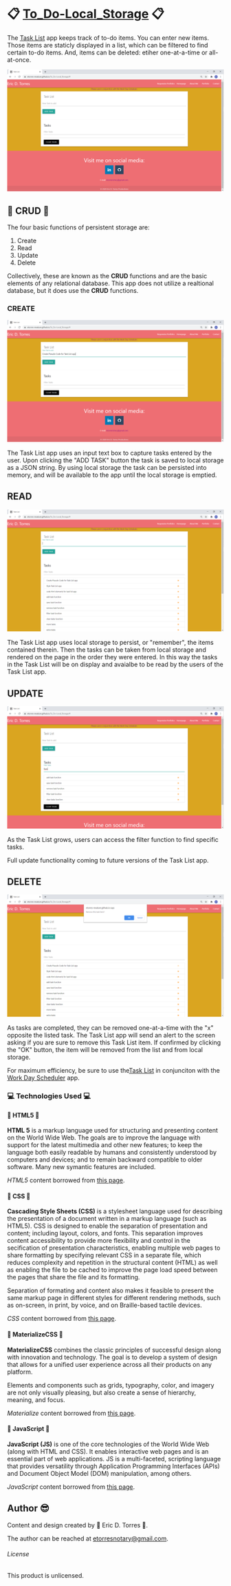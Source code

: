 # :clipboard: [To_Do-Local_Storage](https://etorres-revature.github.io/To_Do-Local_Storage/) :clipboard:

The [Task List](https://etorres-revature.github.io/To_Do-Local_Storage/) app keeps track of to-do items.  You can enter new items.  Those items are staticly displayed in a list, which can be filtered to find certain to-do items.  And, items can be deleted: etiher one-at-a-time or all-at-once.

![Task List App - blank](./assets/images/screenshots/blank-task-list-app.png)

## :file_folder: CRUD :file_folder: ##

The four basic functions of persistent storage are:

1. Create
1. Read
1. Update
1. Delete

Collectively, these are known as the **CRUD** functions and are the basic elements of any relational database. This app does not utilize a realtional database, but it does use the **CRUD** functions.

### CREATE ###

![Task List App - create](./assets/images/screenshots/task-list-create.png)

The Task List app uses an input text box to capture tasks entered by the user.  Upon clicking the "ADD TASK" button the task is saved to local storage as a JSON string.  By using local storage the task can be persisted into memory, and will be available to the app until the local storage is emptied. 

## READ ##

![Task List App - read](./assets/images/screenshots/task-list-read.png)

The Task List app uses local storage to persist, or "remember", the items contained therein.  Then the tasks can be taken from local storage and rendered on the page in the order they were entered.  In this way the tasks in the Task List will be on display and avaialbe to be read by the users of the Task List app. 

## UPDATE ##

![Task List App - filter](./assets/images/screenshots/task-list-filter.png)

As the Task List grows, users can access the filter function to find specific tasks.  

Full update functionality coming to future versions of the Task List app.  

## DELETE ##

![Task List App - delete](./assets/images/screenshots/task-list-delete.png)

As tasks are completed, they can be removed one-at-a-time with the "x" opposite the listed task.  The Task List app will send an alert to the screen asking if you are sure to remove this Task List item.  If confirmed by clicking the "OK" button, the item will be removed from the list and from local storage.



For maximum efficiency, be sure to use the[Task List](https://etorres-revature.github.io/To_Do-Local_Storage/) in conjunciton with the [Work Day Scheduler](https://etorres-revature.github.io/Work_Day_Scheduler/) app.

### :computer: Technologies Used :computer:

#### :memo: HTML5 :memo:

**HTML 5** is a markup language used for structuring and presenting content on the World Wide Web.  The goals are to improve the language with support for the latest multimedia and other new features; to keep the language both easily readable by humans and consistently understood by computers and devices; and to remain backward compatible to older software.  Many new symantic features are included.

*HTML5* content borrowed from <a target="_blank" rel="noopener noreferrer">[this page](https://en.wikipedia.org/wiki/HTML5).</a>

#### :art: CSS :art:

**Cascading Style Sheets (CSS)** is a stylesheet language used for describing the presentation of a document written in a markup language (such as HTML5).  CSS is designed to enable the separation of presentation and content; including layout, colors, and fonts.  This separation improves content accessibility to provide more flexibility and control in the secification of presentation characteristics, enabling multiple web pages to share formatting by specifying relevant CSS in a separate file, which reduces complexity and repetition in the structural content (HTML) as well as enabling the file to be cached to improve the page load speed between the pages that share the file and its formatting.

Separation of formating and content also makes it feasible to present the same markup page in different styles for different rendering methods, such as on-screen, in print, by voice, and on Braille-based tactile devices. 

*CSS* content borrowed from <a target="_blank" rel="noopener noreferrer">[this page](https://en.wikipedia.org/wiki/Cascading_Style_Sheets).</a>

#### :page_with_curl: MaterializeCSS :page_with_curl:

**MaterializeCSS** combines the classic principles of successful design along with innovation and technology. The goal is to develop a system of design that allows for a unified user experience across all their products on any platform.

Elements and components such as grids, typography, color, and imagery are not only visually pleasing, but also create a sense of hierarchy, meaning, and focus. 

*Materialize* content borrowed from <a target="_blank" rel="noopener noreferrer">[this page](https://materializecss.com/about.html).</a>

#### :sparkler: JavaScript :sparkler:

**JavaScript (JS)** is one of the core technologies of the World Wide Web (along with HTML and CSS). It enables interactive web pages and is an essential part of web applications.  JS is a multi-faceted, scripting language that provides versatility through Application Programming Interfaces (APIs) and Document Object Model (DOM) manipulation, among others.

*JavaScript* content borrowed from <a target="_blank" rel="noopener noreferrer">[this page](https://en.wikipedia.org/wiki/JavaScript).</a>

## Author :sunglasses:

Content and design created by :green_heart: Eric D. Torres :green_heart:.  

The author can be reached at etorresnotary@gmail.com. 

###### License

This product is unlicensed.